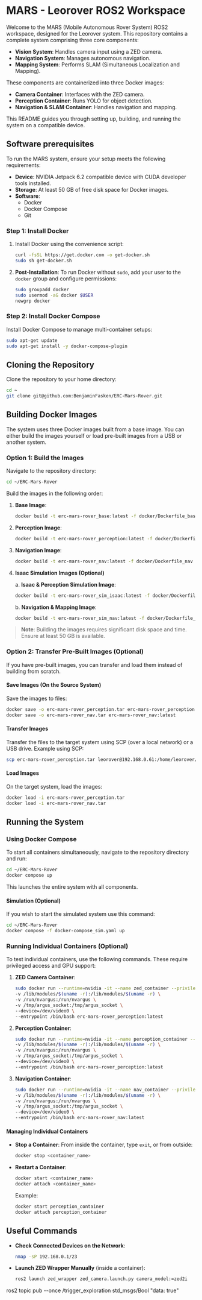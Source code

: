 # MARS - Leorover ROS2 Workspace

Welcome to the MARS (Mobile Autonomous Rover System) ROS2 workspace, designed for the Leorover system. This repository contains a complete system comprising three core components:

- **Vision System**: Handles camera input using a ZED camera.
- **Navigation System**: Manages autonomous navigation.
- **Mapping System**: Performs SLAM (Simultaneous Localization and Mapping).

These components are containerized into three Docker images:

- **Camera Container**: Interfaces with the ZED camera.
- **Perception Container**: Runs YOLO for object detection.
- **Navigation & SLAM Container**: Handles navigation and mapping.

This README guides you through setting up, building, and running the system on a compatible device.

## Software prerequisites

To run the MARS system, ensure your setup meets the following requirements:

- **Device**: NVIDIA Jetpack 6.2 compatible device with CUDA developer tools installed.
- **Storage**: At least 50 GB of free disk space for Docker images.
- **Software**:
  - Docker
  - Docker Compose
  - Git

### Step 1: Install Docker

1. Install Docker using the convenience script:

   ```bash
   curl -fsSL https://get.docker.com -o get-docker.sh
   sudo sh get-docker.sh
   ```

2. **Post-Installation**:
   To run Docker without `sudo`, add your user to the `docker` group and configure permissions:

   ```bash
   sudo groupadd docker
   sudo usermod -aG docker $USER
   newgrp docker
   ```
### Step 2: Install Docker Compose

Install Docker Compose to manage multi-container setups:

```bash
sudo apt-get update
sudo apt-get install -y docker-compose-plugin
```

## Cloning the Repository

Clone the repository to your home directory:

```bash
cd ~
git clone git@github.com:BenjaminFasken/ERC-Mars-Rover.git
```

## Building Docker Images

The system uses three Docker images built from a base image. You can either build the images yourself or load pre-built images from a USB or another system.

### Option 1: Build the Images

Navigate to the repository directory:

```bash
cd ~/ERC-Mars-Rover
```

Build the images in the following order:

1. **Base Image**:

   ```bash
   docker build -t erc-mars-rover_base:latest -f docker/Dockerfile_base .
   ```

2. **Perception Image**:

   ```bash
   docker build -t erc-mars-rover_perception:latest -f docker/Dockerfile_perception .
   ```

3. **Navigation Image**:

   ```bash
   docker build -t erc-mars-rover_nav:latest -f docker/Dockerfile_nav .
   ```

4. **Isaac Simulation Images (Optional)**

   a. **Isaac & Perception Simulation Image**:

   ```bash
   docker build -t erc-mars-rover_sim_isaac:latest -f docker/Dockerfile_sim_isaac .
   ```

   b. **Navigation & Mapping Image**:

   ```bash
   docker build -t erc-mars-rover_sim_nav:latest -f docker/Dockerfile_sim_nav .
   ```

> **Note**: Building the images requires significant disk space and time. Ensure at least 50 GB is available.

### Option 2: Transfer Pre-Built Images (Optional)

If you have pre-built images, you can transfer and load them instead of building from scratch.

#### Save Images (On the Source System)

Save the images to files:

```bash
docker save -o erc-mars-rover_perception.tar erc-mars-rover_perception:latest
docker save -o erc-mars-rover_nav.tar erc-mars-rover_nav:latest
```

#### Transfer Images

Transfer the files to the target system using SCP (over a local network) or a USB drive. Example using SCP:

```bash
scp erc-mars-rover_perception.tar leorover@192.168.0.61:/home/leorover/
```

#### Load Images

On the target system, load the images:

```bash
docker load -i erc-mars-rover_perception.tar
docker load -i erc-mars-rover_nav.tar
```

## Running the System

### Using Docker Compose

To start all containers simultaneously, navigate to the repository directory and run:

```bash
cd ~/ERC-Mars-Rover
docker compose up
```

This launches the entire system with all components.


#### Simulation (Optional)
If you wish to start the simulated system use this command: 

```bash
cd ~/ERC-Mars-Rover
docker compose -f docker-compose_sim.yaml up
```

### Running Individual Containers (Optional)

To test individual containers, use the following commands. These require privileged access and GPU support:

1. **ZED Camera Container**:

   ```bash
   sudo docker run --runtime=nvidia -it --name zed_container --privileged --network=host \
   -v /lib/modules/$(uname -r):/lib/modules/$(uname -r) \
   -v /run/nvargus:/run/nvargus \
   -v /tmp/argus_socket:/tmp/argus_socket \
   --device=/dev/video0 \
   --entrypoint /bin/bash erc-mars-rover_perception:latest
   ```

2. **Perception Container**:

   ```bash
   sudo docker run --runtime=nvidia -it --name perception_container --privileged --network=host \
   -v /lib/modules/$(uname -r):/lib/modules/$(uname -r) \
   -v /run/nvargus:/run/nvargus \
   -v /tmp/argus_socket:/tmp/argus_socket \
   --device=/dev/video0 \
   --entrypoint /bin/bash erc-mars-rover_perception:latest
   ```

3. **Navigation Container**:

   ```bash
   sudo docker run --runtime=nvidia -it --name nav_container --privileged --network=host \
   -v /lib/modules/$(uname -r):/lib/modules/$(uname -r) \
   -v /run/nvargus:/run/nvargus \
   -v /tmp/argus_socket:/tmp/argus_socket \
   --device=/dev/video0 \
   --entrypoint /bin/bash erc-mars-rover_nav:latest
   ```

#### Managing Individual Containers

- **Stop a Container**: From inside the container, type `exit`, or from outside:

  ```bash
  docker stop <container_name>
  ```

- **Restart a Container**:

  ```bash
  docker start <container_name>
  docker attach <container_name>
  ```

  Example:

  ```bash
  docker start perception_container
  docker attach perception_container
  ```

## Useful Commands

- **Check Connected Devices on the Network**:

  ```bash
  nmap -sP 192.168.0.1/23
  ```

- **Launch ZED Wrapper Manually** (inside a container):

  ```bash
  ros2 launch zed_wrapper zed_camera.launch.py camera_model:=zed2i
  ```

ros2 topic pub --once /trigger_exploration std_msgs/Bool "data: true"
